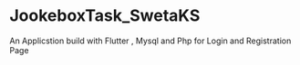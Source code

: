 # JookeboxTask_SwetaKS
An Applicstion build with Flutter , Mysql and Php for Login and Registration Page

